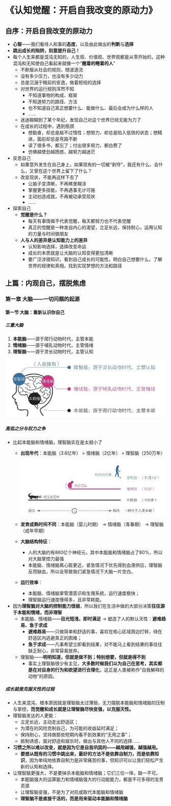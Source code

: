# 《认知觉醒：开启自我改变的原动力》

## 自序：开启自我改变的原动力

* **心智**——我们看待人和事的**态度**，以及由此做出的**判断**与**选择**
* **跳出成长的陷阱，刻意提升自己！**
* 每个人生来都是混沌无知的，人生观、价值观、世界观都是从零开始的，这种混沌和无知使自己看起来就像一个“**醒着的睡着的人**”
    * 不断服从社会的规则，随波逐流
    * 没有多少压力，也没有多少动力
    * 总是沉溺于眼前的安逸，做着短视的选择
    * 对世界的运行规则浑然不知
        * 不知道事物的构成、框架
        * 不知道努力的路径、方法
        * 也不知道自己真正想要什么、能做什么、最后会成为什么样的人
        * ……
    * 迷迷糊糊到了某个年纪，发现自己对这个世界已经无能为力了
    * 在成长的过程中，遇到瓶颈
        * 想勤奋，却总是敌不过惰性；想努力，却总是陷入低效的状态；想精进，面前却总是弯路不断
        * 读了很多书，都忘了；付出很多努力，都白费了
        * 仿佛越使劲越困惑，越努力越迷茫
* 反思自己
    * 如果意外发生在自己身上，如果现有的一切被“剥夺”，我还有什么、会什么，又曾在这个世界上留下了什么？
    * 改变现状，不能再这样下去了
        * 让脑子变清晰，不再稀里糊涂
        * 掌握更多技能，不再遇事无计可施
        * 主动创造成就，不再被动承受现状
        * ……
* 探索自己
    * **觉醒是什么？**
        * 每天有事情做不代表觉醒，每天都努力也不代表觉醒
        * 真正的觉醒是一种发自内心的渴望，立足长远，保持耐心，运用认知的力量与时间做朋友
    * **人与人的差异是认知能力上的差异**
        * 认知影响选择，选择改变命运
        * 成长的本质就是让大脑的认知变得更加清晰
        * 要广泛涉猎知识，看到自己成长的可能性，明白自己想要什么，了解世界的规律和真相，找到实现梦想的方法和路径

## 上篇：内观自己，摆脱焦虑

### 第一章 大脑——一切问题的起源

#### 第一节 大脑：重新认识你自己

##### 三重大脑

1. **本能脑**——源于爬行动物时代，主管本能
2. **情绪脑**——源于哺乳动物时代，主管情绪
3. **理智脑**——源于灵长动物时代，主管认知

![三重大脑](./images/三重大脑.jpeg)

##### 高低之分与权力之争

* 比起本能脑和情绪脑，理智脑实在是太弱小了
    * **出现年代**：本能脑（3.6亿年） > 情绪脑（2亿年） > 理智脑（250万年）

        ![三重大脑的年龄类比](./images/三重大脑的年龄类比.jpeg)
    * **发育成熟时间不同**：本能脑（婴儿时期） → 情绪脑（青春期） → 理智脑（成年早期）
    * **大脑结构特征**：
        * 人的大脑约有860亿个神经元，其中本能脑和情绪脑占了80%，所以对大脑掌控力最强
        * 本能脑、情绪脑离心脏更近，紧急情况下优先得到血液供应，理智脑反而缺血，所以会导致我们紧急情况下大脑一片空白。
    * **运行效率**：
        * 本能脑、情绪脑掌管潜意识和生理系统，运行速度极快；
        * 理智脑运行速度慢得多，且非常耗能。
* 因为**理智脑对大脑的控制能力很弱**，所以我们在生活中做的大部分决策**往往源于本能和情绪，而非理智**
    * 本能脑、情绪脑——**目光短浅，即时满足** → 塑造了人的默认天性：**避难趋易、急于求成**
        * **避难趋易**——只做简单和舒适的事，喜欢在核心区域周边打转，待在舒适区内逃避真正的困难；
        * **急于求成**——凡事希望立即看到结果，对不能马上看到结果的事往往缺乏耐心，非常容易放弃。
    * 理智脑——**明明知道，但就是做不到；特别想要，但就是得不到**
        * 事实上理智脑很少有主见，**大多数时候我们以为自己在思考，其实都是在对自身的行为和欲望进行合理化**，这正是人类被称作“自我解释的动物”的原因。

##### 成长就是克服天性的过程

* 人生来混沌，根本原因就是理智脑太过薄弱，无力摆脱本能脑和情绪脑的压制与掌控，**而觉醒和成长就是让理智脑尽快变强，以克服天性。**
* 理智脑发达的人更能：
    * 立足长远，主动走出舒适区；
    * 为潜在的风险克制自己，为可能的收益延时满足；
    * 保持耐心，坚持做那些短期内看不到效果的“无用之事”；
    * 抵制诱惑，面对舒适和娱乐时，做出与其他人不同的选择……
* **习惯之所以难以改变，就是因为它是自我巩固的——越用越强，越强越用。**
    * **要想从既有的习惯中跳出来，最好的方法不是依靠自制力，而是依靠知识**，因为单纯地依靠自制力是非常痛苦的事，但知识可以让我们轻松产生新的认知和选择。
* 让理智脑更强大，不是要抹杀本能脑和情绪脑；它们三位一体，缺一不可。
    * 本能脑强大的运算能力和情绪脑强大的行动能能力，都是不可多得的宝贵资源
    * 让理智脑变强，不是为了对抗或取代本能脑和情绪脑
    * **理智脑不是直接干活的，而是用来驱动本能脑和情绪脑**